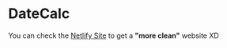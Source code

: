 # DateCalc

You can check the [Netlify Site](https://datecalc.netlify.app/) to get a **"more clean"**  website XD
